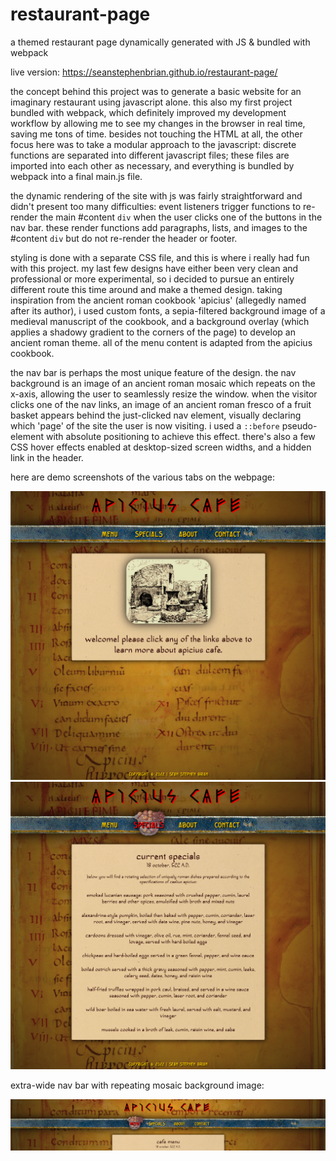 # restaurant-page
a themed restaurant page dynamically generated with JS & bundled with webpack

live version: https://seanstephenbrian.github.io/restaurant-page/

the concept behind this project was to generate a basic website for an imaginary restaurant
using javascript alone. this also my first project bundled with webpack, which definitely
improved my development workflow by allowing me to see my changes in the browser in real time,
saving me tons of time. besides not touching the HTML at all, the other focus here was to take a
modular approach to the javascript: discrete functions are separated into different javascript files;
these files are imported into each other as necessary, and everything is bundled by webpack into
a final main.js file.

the dynamic rendering of the site with js was fairly straightforward and didn't present too many
difficulties: event listeners trigger functions to re-render the main #content <code>div</code> when the
user clicks one of the buttons in the nav bar. these render functions add paragraphs, lists, and images to
the #content <code>div</code> but do not re-render the header or footer.

styling is done with a separate CSS file, and this is where i really had fun with this project. my last few
designs have either been very clean and professional or more experimental, so i decided to pursue an entirely 
different route this time around and make a themed design. taking inspiration from the ancient roman cookbook
'apicius' (allegedly named after its author), i used custom fonts, a sepia-filtered background image of a medieval
manuscript of the cookbook, and a background overlay (which applies a shadowy gradient to the corners of the page) 
to develop an ancient roman theme. all of the menu content is adapted from the apicius cookbook.

the nav bar is perhaps the most unique feature of the design. the nav background is an image of an ancient roman
mosaic which repeats on the x-axis, allowing the user to seamlessly resize the window. when the visitor clicks one
of the nav links, an image of an ancient roman fresco of a fruit basket appears behind the just-clicked nav element,
visually declaring which 'page' of the site the user is now visiting. i used a <code>::before</code> pseudo-element with
absolute positioning to achieve this effect. there's also a few CSS hover effects enabled at desktop-sized screen widths,
and a hidden link in the header.

here are demo screenshots of the various tabs on the webpage:

<img src="https://raw.githubusercontent.com/seanstephenbrian/restaurant-page/main/src/img/screenshot-1.png" alt="screenshot of the welcome page">

<img src="https://raw.githubusercontent.com/seanstephenbrian/restaurant-page/main/src/img/screenshot-2.png" alt="screenshot of the specials page">

extra-wide nav bar with repeating mosaic background image:

<img src="https://raw.githubusercontent.com/seanstephenbrian/restaurant-page/main/src/img/screenshot-3.png" alt="screenshot of extra-wide nav bar showing x-repeat">